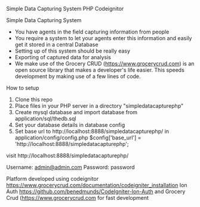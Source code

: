 Simple Data Capturing System PHP Codeignitor


Simple Data Capturing System

- You have agents in the field capturing information from people
- You require a system to let your agents enter this information and easily get it stored in a central Database
- Setting up of this system should be really easy 
- Exporting of captured data for analysis 
- We make use of the Grocery CRUD (https://www.grocerycrud.com) is an open source library that makes a developer's life easier. This speeds development by making use of a few lines of code.

How to setup

1. Clone this repo 
2. Place files in your PHP server in a directory "simpledatacapturephp"
4. Create mysql database and import database from application/sql/thedb.sql
5. Set your database details in database config
6. Set base url to http://localhost:8888/simpledatacapturephp/  in application/config/config.php
$config['base_url'] = 'http://localhost:8888/simpledatacapturephp';


visit http://localhost:8888/simpledatacapturephp/

Username: admin@admin.com Password: password


Platform developed using 
codeignitor https://www.grocerycrud.com/documentation/codeigniter_installation 
Ion Auth https://github.com/benedmunds/CodeIgniter-Ion-Auth
and Grocery Crud (https://www.grocerycrud.com for fast development
